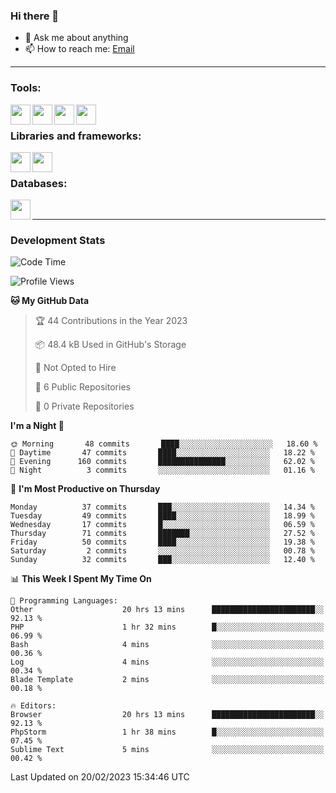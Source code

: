 ### Hi there 👋

- 💬 Ask me about anything
- 📫 How to reach me: [Email]

---

### Tools:
<img align='left' height="32" width="32" src="https://cdn.jsdelivr.net/npm/simple-icons@4.8.0/icons/phpstorm.svg" />
<img align='left' height="32" width="32" src="https://cdn.jsdelivr.net/npm/simple-icons@4.8.0/icons/sublimetext.svg" />
<img align='left' height="32" width="32" src="https://cdn.jsdelivr.net/npm/simple-icons@4.8.0/icons/laragon.svg" />
<img align='left' height="32" width="32" src="https://cdn.jsdelivr.net/npm/simple-icons@4.8.0/icons/xampp.svg" />
<br>

### Libraries and frameworks:
<img align='left' height="32" width="32" src="https://cdn.jsdelivr.net/npm/simple-icons@4.8.0/icons/laravel.svg" />
<img align='left' height="32" width="32" src="https://cdn.jsdelivr.net/npm/simple-icons@4.8.0/icons/jquery.svg" />
<br>

### Databases:
<img align='left' height="32" width="32" src="https://cdn.jsdelivr.net/npm/simple-icons@4.8.0/icons/mysql.svg" />
<br>

---
### Development Stats
<!--START_SECTION:waka-->
![Code Time](http://img.shields.io/badge/Code%20Time-963%20hrs%2025%20mins-blue)

![Profile Views](http://img.shields.io/badge/Profile%20Views-2-blue)

**🐱 My GitHub Data** 

> 🏆 44 Contributions in the Year 2023
 > 
> 📦 48.4 kB Used in GitHub's Storage 
 > 
> 🚫 Not Opted to Hire
 > 
> 📜 6 Public Repositories 
 > 
> 🔑 0 Private Repositories  
 > 
**I'm a Night 🦉** 

```text
🌞 Morning       48 commits       ████░░░░░░░░░░░░░░░░░░░░░   18.60 % 
🌆 Daytime       47 commits       ████░░░░░░░░░░░░░░░░░░░░░   18.22 % 
🌃 Evening      160 commits       ███████████████░░░░░░░░░░   62.02 % 
🌙 Night          3 commits       ░░░░░░░░░░░░░░░░░░░░░░░░░   01.16 % 

```
📅 **I'm Most Productive on Thursday** 

```text
Monday          37 commits       ███░░░░░░░░░░░░░░░░░░░░░░   14.34 % 
Tuesday         49 commits       ████░░░░░░░░░░░░░░░░░░░░░   18.99 % 
Wednesday       17 commits       █░░░░░░░░░░░░░░░░░░░░░░░░   06.59 % 
Thursday        71 commits       ███████░░░░░░░░░░░░░░░░░░   27.52 % 
Friday          50 commits       ████░░░░░░░░░░░░░░░░░░░░░   19.38 % 
Saturday         2 commits       ░░░░░░░░░░░░░░░░░░░░░░░░░   00.78 % 
Sunday          32 commits       ███░░░░░░░░░░░░░░░░░░░░░░   12.40 % 

```


📊 **This Week I Spent My Time On** 

```text
💬 Programming Languages: 
Other                    20 hrs 13 mins      ███████████████████████░░   92.13 % 
PHP                      1 hr 32 mins        █░░░░░░░░░░░░░░░░░░░░░░░░   06.99 % 
Bash                     4 mins              ░░░░░░░░░░░░░░░░░░░░░░░░░   00.36 % 
Log                      4 mins              ░░░░░░░░░░░░░░░░░░░░░░░░░   00.34 % 
Blade Template           2 mins              ░░░░░░░░░░░░░░░░░░░░░░░░░   00.18 % 

🔥 Editors: 
Browser                  20 hrs 13 mins      ███████████████████████░░   92.13 % 
PhpStorm                 1 hr 38 mins        █░░░░░░░░░░░░░░░░░░░░░░░░   07.45 % 
Sublime Text             5 mins              ░░░░░░░░░░░░░░░░░░░░░░░░░   00.42 % 

```


 Last Updated on 20/02/2023 15:34:46 UTC
<!--END_SECTION:waka-->

[huyviet]: https://huyviet.vn/
[EMAIl]: https://mail.google.com/mail/u/0/?fs=1&tf=cm&source=mailto&to=huynguyenviet0110@gmail.com
